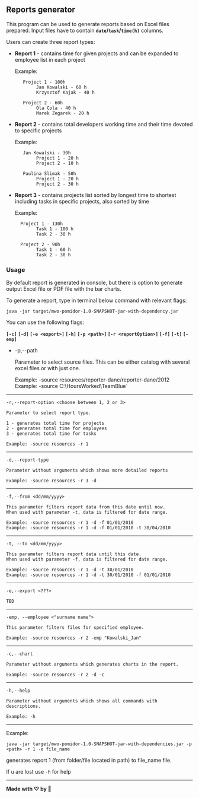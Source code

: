 ## Reports generator                                                                                 

This program can be used to generate reports based on Excel files prepared. Input files have to contain **`date`/`task`/`time(h)`** columns. 

Users can create three report types:

- **Report 1** - contains time for given projects and can be expanded to employee list in each project

   Example:  

   ```
      Project 1 - 100h
           Jan Kowalski - 60 h
           Krzysztof Kajak - 40 h
  
      Project 2 - 60h
           Ola Cola - 40 h
           Marek Zegarek - 20 h
   ```

- **Report 2** - contains total developers working time and their time devoted to specific projects

   Example:

   ```
      Jan Kowalski - 30h
           Project 1 - 20 h
           Project 2 - 10 h
  
      Paulina Ślimak - 50h
           Project 1 - 20 h
           Project 2 - 30 h
   ```

- **Report 3** - contains projects list sorted by longest time to shortest including tasks in specific projects, also sorted by time

   Example:

   ```
     Project 1 - 130h
           Task 1 - 100 h
           Task 2 - 30 h
  
     Project 2 - 90h
           Task 1 - 60 h
           Task 2 - 30 h
   ```

### Usage
By default report is generated in console, but there is option to generate output Excel file or PDF file with the bar charts.

To generate a report, type in terminal below command with relevant flags:

`java -jar target/mwo-pomidor-1.0-SNAPSHOT-jar-with-dependency.jar`

You can use the following flags:

**`[-c]` `[-d]` `[-e <export>]` `[-h]` `[-p <path>]` `[-r <reportOption>]` `[-f]` `[-t]` `[-emp]`**


    
-
    -p,--path <place of source files here>

    Parameter to select source files. 
    This can be either catalog with several excel files or with just one.

    Example: -source resources/reporter-dane/reporter-dane/2012
    Example: -source C:\HoursWorked\TeamBlue`
---

    -r,--report-option <choose between 1, 2 or 3>

    Parameter to select report type.

    1 - generates total time for projects
    2 - generates total time for employees
    3 - generates total time for tasks

    Example: -source resources -r 1
---
    -d,--report-type

    Parameter without arguments which shows more detailed reports

    Example: -source resources -r 3 -d
---
    -f,--from <dd/mm/yyyy>

    This parameter filters report data from this date until now.
    When used with parameter -t, data is filtered for date range. 
    
    Example: -source resources -r 1 -d -f 01/01/2010
    Example: -source resources -r 1 -d -f 01/01/2010 -t 30/04/2010
---
    -t, --to <dd/mm/yyyy>

    This parameter filters report data until this date.
    When used with parameter -f, data is filtered for date range.

    Example: -source resources -r 1 -d -t 30/01/2010
    Example: -source resources -r 1 -d -t 30/01/2010 -f 01/01/2010
---
    -e,--export <???>

    TBD

---
    -emp, --employee <"surname name">

    This parameter filters files for specified employee.

    Example: -source resources -r 2 -emp "Kowalski_Jan"
---
    -c,--chart

    Parameter without arguments which generates charts in the report. 

    Example: -source resources -r 2 -d -c
---
    -h,--help

    Parameter without arguments which shows all commands with descriptions.

    Example: -h
---
    


Example:

`java -jar target/mwo-pomidor-1.0-SNAPSHOT-jar-with-dependencies.jar -p <path> -r 1 -e file_name`

generates report 1 (from folder/file located in path) to file_name file.



If u are lost use `-h` for help



---------------
**Made with ♡ by 🍅**
